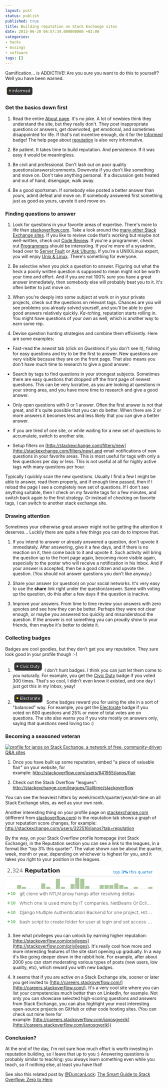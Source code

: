 ```yaml
---
layout: post
status: publish
published: true
title: Building reputation on Stack Exchange sites
date: 2013-06-20 06:57:34.000000000 +02:00
categories:
- hacks
- musings
- software
tags: []
---
```

Gamification... is ADDICTIVE!
Are you sure you want to do this to yourself?
Well you have been warned.

<a class="floatright" href="http://stackoverflow.com/help/badges/2600/informed"><img class="alignright size-full wp-image-1005" alt="informed" src="/assets/themes/images/screenshots/2013-06-informed.png" width="92" height="36" /></a>

### Get the basics down first

1. Read the entire [About page](http://stackoverflow.com/about).
It's no joke.
A lot of newbies think they understand the site,
but they really don't.
They post inappropriate questions or answers,
get downvoted, get emotional,
and sometimes disappointed for life.
If that's not incentive enough,
do it for the [Informed](http://stackoverflow.com/help/badges/2600/informed) badge!
The help page about [reputation](http://stackoverflow.com/help/whats-reputation) is also very informative.

2. Be patient. It takes time to build reputation. And persistence. If it was easy it would be meaningless.

3. Be civil and professional.
Don't lash out on poor quality questions/answers/comments.
Downvote if you don't like something and move on.
Don't take anything personal.
If a discussion gets heated and out of hand, disengage, walk away.

4. Be a good sportsman.
If somebody else posted a better answer than yours, admit defeat and move on.
If somebody answered first something just as good as yours,
upvote it and move on.

### Finding questions to answer

1. Look for questions in your favorite areas of expertise.
   There's more to life than [stackoverflow.com](http://stackoverflow.com/).
   Take a look around the [many other Stack Exchange sites](http://stackexchange.com/sites).
   If you like to review code that's working but maybe not well-written,
   check out [Code Review](http://codereview.stackexchange.com/).
   If you're a programmer,
   check out [Programmers](http://programmers.stackexchange.com/)
   should be interesting.
   If you're more of a sysadmin,
   head over to [Server Fault](http://serverfault.com/) or [Ask Ubuntu](http://askubuntu.com/).
   If you're a UNIX/Linux expert,
   you will enjoy [Unix & Linux](http://unix.stackexchange.com/).
   There's something for everyone.

2. Be selective when you pick a question to answer. Figuring out what the heck a poorly written question is supposed to mean might not be worth your time and effort. And if you are not 100% sure you have a great answer immediately, then somebody else will probably beat you to it. It's often better to just move on.

3. When you're deeply into some subject at work or in your private projects,
check out the questions on relevant tags.
Chances are you will see problems you already solved yourself,
and you'll be able to give good answers relatively quickly.
*Ka-tching*, reputation starts rolling in.
You might have questions of your own as well,
which is another way to earn some rep.

4. Devise question hunting strategies and combine them efficiently.
Here are some examples:

  - Fast-read the *newest* tab (click on *Questions* if you don't see it), fishing for easy questions and try to be the first to answer. New questions are very visible because they are on the front page. That also means you don't have much time to research to give a good answer.

  - Search by tags to find questions in your strongest subjects. Sometimes there are easy questions that dropped off the front page of newest questions. This can be very lucrative, as you are looking at questions in your strong area, and you have more time to research and give a good answer.

  - Only open questions with 0 or 1 answer. Often the first answer is not that great, and it's quite possible that you can do better. When there are 2 or more answers it becomes less and less likely that you can give a better answer.

  - If you are tired of one site, or while waiting for a new set of questions to accumulate, switch to another site.

  - Setup filters on [http://stackexchange.com/filters/new](http://stackexchange.com/filters/new) and email notifications of new questions in your favorite areas. This is most useful for tags with only a few questions per day or less. This is not useful at all for highly active tags with many questions per hour.

  Typically I quickly scan the new questions. Usually I find a few I might be able to answer, read them properly, and if enough time passed, then if I reload the page I see a completely new set of questions. If I don't see anything suitable, then I check on my favorite tags for a few minutes, and switch back again to the first strategy. Or instead of checking on favorite tags, I can switch to another stack exchange site.

### Drawing attention

Sometimes your otherwise great answer might not be getting the attention it deserves... Luckily there are quite a few things you can do to improve that.

1. If you intend to answer or already answered a question, don't upvote it immediately. After answering, give it a few days, and if there is no reaction on it, then come back to it and upvote it. Such activity will bring the question up to the front page again, becoming more visible again, especially to the poster who will receive a notification in his Inbox. And if your answer is accepted, then be a good citizen and upvote the question. (You should not answer questions you don't like anyway.)

2. Share your answer (or question) on your social networks. It's very easy to use the **share** link right under the question/answer. Same with voting up the question, do this after a few days if the question is inactive.

3. Improve your answers. From time to time review your answers with zero upvotes and see how they can be better. Perhaps they were not clear enough, or maybe you answered too quickly and misunderstood the question. If the answer is not something you can proudly show to your friends, then maybe it's better to delete it.

### Collecting badges

Badges are cool goodies, but they don't get you any reputation. They sure look good in your profile though :-)

1. <a class="floatright" href="http://stackoverflow.com/help/badges/32/civic-duty"><img alt="civic-duty" src="/assets/themes/images/screenshots/2013-06-civic-duty.png" width="98" height="34" /></a>
   I don't hunt badges. I think you can just let them come to you naturally. For example, you get the [Civic Duty](http://stackoverflow.com/help/badges/32/civic-duty) badge if you voted 300 times. That's so cool, I didn't even know it existed, and one day I just got this in my Inbox, yeay!

2. <a class="floatright" href="http://stackoverflow.com/help/badges/155/electorate"><img alt="electorate" src="/assets/themes/images/screenshots/2013-06-electorate.png" width="100" height="34" /></a>
   Some badges reward you for using the site in a sort of "balanced" way. For example, you get the [Electorate](http://stackoverflow.com/help/badges/155/electorate) badge if you voted on 600 questions and 25% or more of total votes are on questions. The site also warns you if you vote mostly on answers only, saying that questions need loving too :)

### Becoming a seasoned veteran

<a class="floatright" href="http://stackexchange.com/users/322516"><img title="profile for janos on Stack Exchange, a network of free, community-driven Q&A sites" alt="profile for janos on Stack Exchange, a network of free, community-driven Q&A sites" src="http://stackexchange.com/users/flair/322516.png" width="208" height="58" /></a>

1. Once you have built up some reputation, embed "a piece of valuable flair" on your website, for example: http://stackoverflow.com/users/641955/janos/flair

2. Check out the Stack Overflow "leagues":
http://stackexchange.com/leagues/1/alltime/stackoverflow

You can see the heaviest hitters by week/month/quarter/year/all-time on all Stack Exchange sites, as well as your own rank.

Another interesting thing on your profile page on [stackexchange.com](stackexchange.com) (different from [stackoverflow.com](stackoverflow.com)) is the reputation tab shows a graph of your reputation score changes, for example:
http://stackexchange.com/users/322516/janos?tab=reputation

By the way, on your Stack Overflow profile homepage (not Stack Exchange), in the Reputation section you can see a link to the leagues, in a format like "top 3% this quarter". The value shown can be about the quarter, week, month or year, depending on whichever is highest for you, and it takes you right to your position in the leagues.

<img class="wp-image-1010 aligncenter" alt="rep-top-info" src="/assets/themes/images/screenshots/2013-06-rep-top-info.png" />

3. See what privileges you can unlock by earning higher reputation:
[http://stackoverflow.com/privileges](http://stackoverflow.com/privileges). It's really cool how more and more interesting features of the site start opening up gradually. In a way it's like going deeper down in the rabbit hole. For example, after about 2000 you can start moderating various types of posts (new users, low quality, etc), which reward you with new badges.

4. It seems that if you are active on a Stack Exchange site, sooner or later you get invited to [http://careers.stackoverflow.com/](http://careers.stackoverflow.com/). It's a very cool site where you can list your competencies much better than on LinkedIn, for example. Not only you can showcase selected high-scoring questions and answers from Stack Exchange, you can also highlight your most interesting open-source projects on GitHub or other code hosting sites. (You can check out mine here for example: [http://careers.stackoverflow.com/janosgyerik](http://careers.stackoverflow.com/janosgyerik))

### Conclusion?

At the end of the day, I'm not sure how much effort is worth investing in reputation building, so I leave that up to you :) Answering questions is probably similar to teaching: you always learn something even while you teach, so if nothing else, at least you have that!

See also this related post by 
[@DuncanLock](http://twitter.com/DuncanLock):
[The Smart Guide to Stack Overflow: Zero to Hero](http://duncanlock.net/blog/2013/06/14/the-smart-guide-to-stack-overflow-zero-to-hero/)
